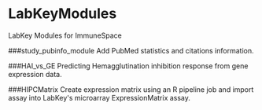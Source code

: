 LabKeyModules
=============

LabKey Modules for ImmuneSpace

###study_pubinfo_module
Add PubMed statistics and citations information.

###HAI_vs_GE
Predicting Hemagglutination inhibition response from gene expression data.

###HIPCMatrix
Create expression matrix using an R pipeline job and import assay into LabKey's microarray ExpressionMatrix assay.
